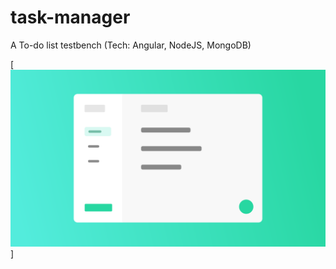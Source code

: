 # task-manager
 A To-do list testbench (Tech: Angular, NodeJS, MongoDB)
 
 [![Design Illustration](App_Illustration.png)]
